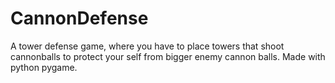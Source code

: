 # CannonDefense
A tower defense game, where you have to place towers that shoot cannonballs to protect your self from bigger enemy cannon balls. Made with python pygame.
